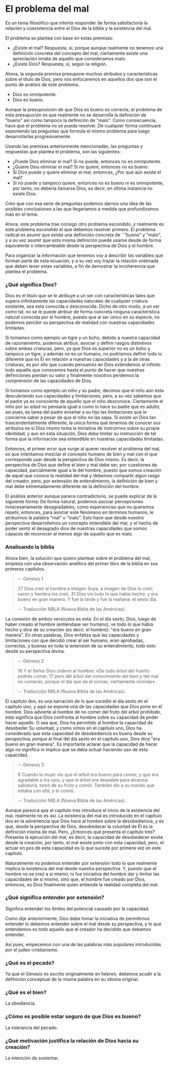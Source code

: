 # El problema del mal

Es un tema filosófico que intenta responder de forma satisfactoria la relación y coexistencia entre el Dios de la biblia y la existencia del mal.

El problema se plantea con base en estas premisas:

  - ¿Existe el mal? Respuesta, sí, porque aunque realmente no tenemos una definición concreta del concepto del mal, ciertamente existe una apreciación innata de aquello que consideramos malo.
  - ¿Existe Dios? Respuesta, sí, según la religión.

Ahora, la segunda premisa presupone muchos atributos y características sobre el título de Dios, pero nos enfocaremos en aquellos dos que son el punto de análisis de este problema.

  - Dios es omnipotente.
  - Dios es bueno.

Aunque la presuposición de que Dios es bueno es correcta, el problema de esta presupución es que realmente no se desarrolla la definición de "bueno" así como tampoco la definición de "malo". Como consecuencia, hace que el problema no se pueda resolver. De cualquier forma continuaré exponiendo las preguntas que formula el mismo problema para luego desarrollarlas progresivamente.

Usando las premisas anteriormente mencionadas, las preguntas y respuestas que plantea el problema, son las siguientes:

  - ¿Puede Dios eliminar el mal? Si no puede, entonces no es omnipotente.
  - ¿Quiere Dios eliminar el mal? Si no quiere, entonces no es bueno.
  - Si Dios puede y quiere eliminar el mal, entonces, ¿Por qué aún existe el mal?
  - Si no puede y tampoco quiere, entonces no es bueno ni es omnipotente, por tanto, no debería llamarse Dios, es decir, en última instancia no existe Dios.

Creo que con esa serie de preguntas podemos darnos una idea de las posibles conclusiones a las que llegaríamos a medida que profundizamos más en el tema.

Ahora, este problema trae consigo otro problema escondido, y realmente es este problema escondido el que debemos resolver primero. El problema radical es asumir que existe una definición concreta de ¨"bueno" y "malo", y a su vez asumir que esta misma definición puede usarse desde de forma equivalente o intercambiable desde la perspectiva de Dios y el hombre.

Para organizar la información que tenemos voy a describir las variables que forman parte de esta ecuación, y a su vez voy trazar la relación ordenada que deben tener estas variables, a fin de demostrar la incoherencia que plantea el problema.

### ¿Qué significa Dios?

Dios es el título que se le atribuye a un ser con características tales que supera infinitamente las capacidades naturales de cualquier criatura existente, sea esta conocida o desconocida. Dicho de otro modo, a un ser como tal, no se le puede atribuir de forma concreta ninguna característica natural conocida por el hombre, puesto que al ser único en su especie, no podemos percibir su perspectiva de realidad con nuestras capacidades limitadas.

Si tomamos como ejemplo un tigre y un búho, debido a nuestra capacidad de razonamiento, podemos atribuir, asociar y definir rasgos distintivos sobre ambas criaturas, pero, ya que Dios es superior no es un búho y tampoco un tigre, y además no es un humano, no podríamos definir todo lo diferente que es Él en relación a nuestras capacidades y a la de otras criaturas, es por ello que cuando pensamos en Dios extendemos al infinito todo aquello que conocemos hasta el punto de hacer que nuestras definiciones pierdan su valor y finalmente nosotros perdemos la comprensión de las capacidades de Dios.

Si tomamos como ejemplo un niño y su padre, decimos que el niño aún esta descubriendo sus capacidades y limitaciones, pero, a su vez sabemos que el padre ya es consciente de aquello que el niño desconoce. Ciertamente el niño por su edad no pensaría igual a como lo hace su padre que es adulto, así pues, es tarea del padre enseñar a su hijo las limitaciones que le concierne saber a pesar de que el niño no las sepa. Si existe un Dios tan trascendentalmente diferente, la unica forma que tenemos de conocer sus atributos es si Dios mismo toma la iniciativa de instruirnos sobre su propia identidad, y aun en esta situación, Dios debe limitar su instrucción de tal forma que la información sea entendible en nuestras capacidades limitadas.

Entonces, el primer error que surge al querer resolver el problema del mal, es que intentamos mezclar el concepto humano de bien y mal con el que corresponde usar desde la perspectiva de Dios mismo. Es decir, la perspectiva de Dios que define el bien y mal debe ser, por cuestiones de capacidad, parcialmente igual a la del hombre, puesto que somos creación de aquel que conoce la realidad del mal y debemos compartir algún rasgo del creador, pero, por extensión de entendimiento, la definición de bien y mal debe extremadamente diferente de la definición del hombre.

El análisis anterior aunque parece contradictorio, se puede explicar de la siguiente forma: De forma natural, podemos asociar percepciones innecesariamente desagradables, como experiencias que no queremos repetir, entonces, para asociar este fenómeno en términos humanos, le atribuimos la palabra "mal" o "malo". Esto hace que desde nuestra perspectiva desarrollemos un concepto entendible del mal, y el hecho de poder sentir el desagrado dice de nuestras capacidades que somos capaces de reconocer al menos algo de aquello que es malo.

### Analisando la biblia

Ahora bien, la solución que quiero plantear sobre el problema del mal, empieza con una observación analítica del primer libro de la biblia en sus primeros capítulos.

  > -- Génesis 1
  >
  > 27 Dios creó al hombre a imagen Suya, a imagen de Dios lo creó; varón y hembra los creó. 31 Dios vio todo lo que había hecho; y era bueno en gran manera. Y fue la tarde y fue la mañana: el sexto día.
  >
  > -- Traducción NBLA (Nueva Biblia de las Américas).

La conexión de ambos versículos es esta: En el día sexto, Dios, luego de haber creado al hombre (entiéndase ser humano), ve todo lo que había hecho y dice de su creación (es decir, el hombre): "era bueno en gran manera". En otras palabras, Dios enfatiza que las capacidades y limitaciones con que decidió crear al ser humano, eran aprobadas, correctas, y buenas en toda la extensión de su entendimiento, todo esto desde su perspectiva divina.

  > -- Génesis 2
  >
  > 16 Y el Señor Dios ordenó al hombre: «De todo árbol del huerto podrás comer, 17 pero del árbol del conocimiento del bien y del mal no comerás, porque el día que de él comas, ciertamente morirás».
  >
  > -- Traducción NBLA (Nueva Biblia de las Américas).

El capítulo dos, es una narración de lo que sucedió el día sexto en el capítulo uno, y aquí se expone una de las capacidades que Dios pone en el hombre. Dios advierte al hombre de no comer del fruto del árbol prohibído, esto significa que Dios confronta al hombre sobre su capacidad de poder hacer aquello. O sea que, Dios ha permitido al hombre la capacidad de desobeder Su voluntad, y como vimos en el capítulo uno, Dios ha considerado que esta capacidad de desobediencia es buena desde su perspectiva, porque al final del día sexto en el capítulo uno, Dios dice "era bueno en gran manera". Es importante aclarar que la capacidad de hacer algo no significa ni implica que se deba actuar haciendo uso de esta capacidad.

  > -- Génesis 3
  >
  > 6 Cuando la mujer vio que el árbol era bueno para comer, y que era agradable a los ojos, y que el árbol era deseable para alcanzar sabiduría, tomó de su fruto y comió. También dio a su marido que estaba con ella, y él comió.
  >
  > -- Traducción NBLA (Nueva Biblia de las Américas).

Aunque parezca que el capítulo tres introduce el inicio de la existencia del mal, realmente no es así. La existencia del mal es introducido en el capítulo dos en la advertencia que Dios hace al hombre sobre la desobediencia, y es que, desde la perspectiva de Dios, desobedecer la voluntad de Él es la definición misma de mal. Pero, ¿Entonces qué presenta el capítulo tres? Presenta la ejecución del mal, es decir, la capacidad de desobedecer existe desde la creación, por tanto, el mal existe junto con esta capacidad, pero, el actuar en pos de esta capacidad es lo que sucede por primera vez en este capítulo.

Naturalmente no podemos entender por extensión todo lo que realmente implica la existencia del mal desde nuestra perspectiva. Y, puesto que el hombre no se creó a sí mismo, ni fue iniciativa del hombre dar y limitar las capacidades de sí mismo, sino que, el hombre fue creado por Dios, entonces, es Dios finalmente quien entiende la realidad completa del mal.

### ¿Qué significa entender por extensión?

Significa entender los límites del potencial causado por la capacidad.

Como dije anteriormente, Dios debe tomar la iniciativa de permitirnos entender lo debemos entender sobre el mal desde su perspectiva, y lo que entendemos es todo aquello que el creador ha decidido que debemos entender.

Así pues, empecemos con una de las palabras más populares introducidas por el judeo-cristianismo.

### ¿Qué es el pecado?

Ya que el Génesis es escrito originalmente en hebreo, debemos acudir a la definición conceptual de la misma palabra en su idioma original.

### ¿Qué es el bien?

La obediencia.

### ¿Cómo es posible estar seguro de que Dios es bueno?

La tolerancia del pecado.

### ¿Qué motivación justifica la relación de Dios hacia su creación?

La intención de sustentar.
